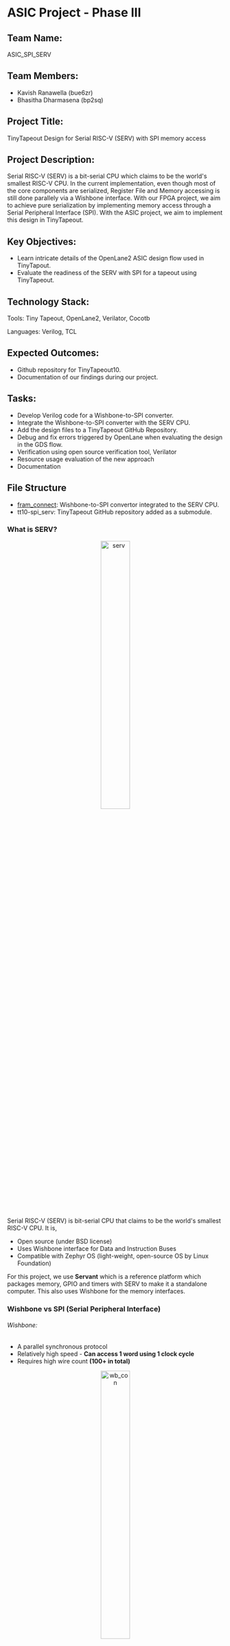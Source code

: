 # ASIC Project - Phase III

## Team Name: 
ASIC_SPI_SERV

## Team Members:
- Kavish Ranawella (bue6zr)
- Bhasitha Dharmasena (bp2sq)

## Project Title:
TinyTapeout Design for Serial RISC-V (SERV) with SPI memory access

## Project Description:
Serial RISC-V (SERV) is a bit-serial CPU which claims to be the world's smallest RISC-V CPU. In the current implementation, even though most of the core components are serialized, Register File and Memory accessing is still done parallely via a Wishbone interface. With our FPGA project, we aim to achieve pure serialization by implementing memory access through a Serial Peripheral Interface (SPI). With the ASIC project, we aim to implement this design in TinyTapeout.

## Key Objectives:
- Learn intricate details of the OpenLane2 ASIC design flow used in TinyTapout.
- Evaluate the readiness of the SERV with SPI for a tapeout using TinyTapeout.


## Technology Stack:
Tools: Tiny Tapeout, OpenLane2, Verilator, Cocotb

Languages: Verilog, TCL


## Expected Outcomes:
- Github repository for TinyTapeout10.
- Documentation of our findings during our project.


## Tasks:
- Develop Verilog code for a Wishbone-to-SPI converter.
- Integrate the Wishbone-to-SPI converter with the SERV CPU.
- Add the design files to a TinyTapeout GitHub Repository.
- Debug and fix errors triggered by OpenLane when evaluating the design in the GDS flow.
- Verification using open source verification tool, Verilator
- Resource usage evaluation of the new approach
- Documentation

## File Structure
- [fram_connect](https://github.com/hplp/2025-asic-design-projects-asic_spi_i2c/tree/main/fram_connect): Wishbone-to-SPI convertor integrated to the SERV CPU.
- tt10-spi_serv: TinyTapeout GitHub repository added as a submodule.




### What is SERV?

<figure style="text-align: center;">
  <img src="images/serv.png" alt="serv" width="40%">
</figure>

Serial RISC-V (SERV) is bit-serial CPU that claims to be the world's smallest RISC-V CPU. It is,
- Open source (under BSD license)
- Uses Wishbone interface for Data and Instruction Buses
- Compatible with Zephyr OS (light-weight, open-source OS by Linux Foundation)

For this project, we use **Servant** which is a reference platform which packages memory, GPIO and timers with SERV to make it a standalone computer. This also uses Wishbone for the memory interfaces.

### Wishbone vs SPI (Serial Peripheral Interface)

###### Wishbone:
- A parallel synchronous protocol
- Relatively high speed - **Can access 1 word using 1 clock cycle**
- Requires high wire count **(100+ in total)**

<figure style="text-align: center;">
  <img src="images/wb_con_2.png" alt="wb_con" width=40%">
  <figcaption>Figure:Wishbone Connection</figcaption>
</figure>


###### SPI
- A synchronized serial communication protocol
- Can integrate with **4 wires total**
- A Master-Slave Architecture
- Relatively slow - **require 64 clock cycles to access 1 word** 

<figure style="margin: 0 auto; text-align: center; width: 40%;">
  <img src="images/spi_con.png" alt="spi_read" style="width: 40%;">
  <figcaption>Figure: SPI Connection</figcaption>
</figure>



<figure style="margin: 0 auto; text-align: center; width: 35%;">
  <img src="images/spi_read_2.png" alt="spi_read" style="width: 80%;">
  <figcaption>Figure: SPI Read Operation</figcaption>
</figure>



## Results
#### TinyTapeout Implementation

<p align="center">
  <img src="images/ttlogo_400.png" alt="utilization_error" width="30%">


The SPI-SERV design was hardened using the TinyTapeout(TT) repository. The final TT implementation made use of a totl of 3X2 tiles with a 80% placement density. The final utilization was 64.5% with a total wire length of 243537um. The picture illustrats the 3D rendered image of the final design on TT. 

<p align="center">
  <img src="images/TT_3D_rendered.png" alt="utilization_error" width="80%">
</p>

#### Cocotb Testing
TT uses cocotb for testing purposes. The cocotb testing scripts were updated to sanity test the design upon updating them. The image below shows an example of how the cocotb tests the design files for store word and load world (printing 'Yes' tests for load word specifically)

<p align="center">
  <img src="images/cocotb_tests.png" alt="utilization_error" width="80%">
  <figcaption style="text-align: center;">Figure: cocotb tests</figcaption>
</p>

#### TinyTapeout Resource Utilization
The image below shows the overview resource utilization in TT.

<p align="center">
  <img src="images/TT_resource_utilization.png" alt="utilization_error" width="80%">
  <figcaption>Figure: TinyTapeout Resource Utilization</figcaption>
</p>

#### Verification 
###### The Dining Philosophers Problem
The Dining Philosophers Problem is a classic example in computer science that illustrates issues related to synchronization, concurrency, and resource sharing. 

<p align="center">
  <img src="images/at_the_table.png" alt="utilization_error" width="40%">
</p>

* There are five philosophers sitting around a circular table.
* Each philosopher alternates between thinking and eating.
* In front of each philosopher is a plate of spaghetti, and between each pair of philosophers is one fork (so 5 philosophers, 5 forks total).
* To eat, a philosopher needs both the left and right forks.
* A philosopher must pick up the left fork and the right fork, eat, and then put them down.

The Verilog design was also verified using the open soure verification tool, Verilator. The video demo below shows how the the design was simulated for the Dining Philosophers Problem in Verilator.

<p align="center">
  <a href="https://drive.google.com/file/d/1RlvJeYeywYfrMxeHt2FA7NISYa-Ry-am/view?usp=share_link">
    <img src="images/Verilator_test.png" alt="Video Preview" width="80%">
  </a>
</p>



#### Final Overview and Outlook
The project successfully decoupls the in-built memory in SERV and successfully replaces that with an expternal SPI-FRAM. With SPI interface, the external memory can be accessed using a total of 4 wires. This also reduces the total logic footprint requirement in the SERV. This proves that it is possible to implement a external memory accessing using serial SPI protocol for SERV. Therefore with further work, it is possible to achieve a fully bit-serial architecture for SERV with SPI memory accessing. 


## 5. Future Work

- **Eliminate Wishbone**: Replace the Wishbone bus with a fully bit-serial interconnect to further reduce logic complexity and align with SERV’s serial architecture.

- **Add bootloader support**: Enable loading programs such as Zephyr RTOS from SPI RAM or other sources at startup.

- **Integrate basic peripherals**:
  * **GPIO**: Provide general-purpose I/O for basic hardware interfacing.
  * **UART (RX)**: Allow serial communication for debugging or basic shell interaction.

- **Implement I2C-based memory access**: Use I2C as an alternative to SPI for connecting external RAM — reducing wire count even further in ultra-minimal systems.

## 6. References

- [Original SERV Github](https://github.com/olofk/serv)
- [Original SERV Documentation](https://serv.readthedocs.io/en/latest/reservoir.html)
